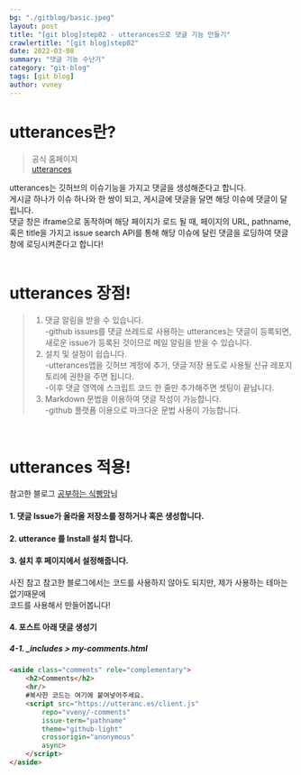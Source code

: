 ```yaml
---
bg: "./gitblog/basic.jpeg"
layout: post
title: "[git blog]step02 - utterances으로 댓글 기능 만들기"
crawlertitle: "[git blog]step02"
date: 2022-03-08
summary: "댓글 기능 수난기"
category: "git-blog"
tags: [git blog]
author: vvney
---
```


# utterances란?
> 공식 홈페이지<br>
    [utterances](https://utteranc.es/)

utterances는 깃허브의 이슈기능을 가지고 댓글을 생성해준다고 합니다.<br>
게시글 하나가 이슈 하나와 한 쌍이 되고, 게시글에 댓글을 달면 해당 이슈에 댓글이 달립니다.<br>
댓글 창은 iframe으로 동작하며 해당 페이지가 로드 될 때, 페이지의 URL, pathname, 혹은 title을 가지고 issue search API를 통해 해당 이슈에 달린 댓글을 로딩하여 댓글 창에 로딩시켜준다고 합니다!  
<br>

# utterances 장점!
>1. 댓글 알림을 받을 수 있습니다.  
 -github issues를 댓글 쓰레드로 사용하는 utterances는 댓글이 등록되면,  
 새로운 issue가 등록된 것이므로 메일 알림을 받을 수 있습니다.<br>
>2. 설치 및 설정이 쉽습니다.  
-utterances앱을 깃허브 계정에 추가, 댓글 저장 용도로 사용될 신규 레포지토리에 권한을 주면 됩니다.  
-이후 댓글 영역에 스크립트 코드 한 줄만 추가해주면 셋팅이 끝납니다.
>3. Markdown 문법을 이용하여 댓글 작성이 가능합니다.  
-github 플랫폼 이용으로 마크다운 문법 사용이 가능합니다.  

<br>

# utterances 적용!
참고한 블로그 [공부하는 식빵맘](https://ansohxxn.github.io/blog/utterances/)님
#### 1. 댓글 Issue가 올라올 저장소를 정하거나 혹은 생성합니다.
#### 2. utterance 를 Install 설치 합니다.
#### 3. 설치 후 페이지에서 설정해줍니다.
사진 참고
참고한 블로그에서는 코드를 사용하지 않아도 되지만, 제가 사용하는 테마는 없기때문에  
코드를 사용해서 만들어봅니다!
#### 4. 포스트 아래 댓글 생성기
##### 4-1. _includes > my-comments.html
~~~html
<aside class="comments" role="complementary">
    <h2>Comments</h2>
    <hr/>
    #복사한 코드는 여기에 붙여넣어주세요.
    <script src="https://utteranc.es/client.js"
        repo="vveny/-comments"
        issue-term="pathname"
        theme="github-light"
        crossorigin="anonymous"
        async>
    </script>
</aside>
~~~
